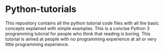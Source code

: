# Python-tutorials

This repository contains all the python tutorial code files with all the basic concepts explained with simple examples. This is a concise Python 3 programming tutorial for people who think that reading is boring. This tutorial is aimed at people with no programming experience at all or very little programming experience.
